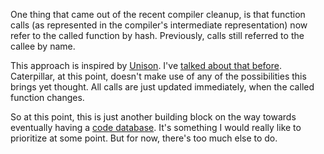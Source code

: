 One thing that came out of the recent compiler cleanup, is that function calls
(as represented in the compiler's intermediate representation) now refer to the
called function by hash. Previously, calls still referred to the callee by name.

This approach is inspired by [Unison]. I've
[talked about that before](/daily/2024-08-01). Caterpillar, at this point,
doesn't make use of any of the possibilities this brings yet thought. All calls
are just updated immediately, when the called function changes.

So at this point, this is just another building block on the way towards
eventually having a [code database](/daily/2024-07-29). It's something I would
really like to prioritize at some point. But for now, there's too much else to
do.

[Unison]: https://www.unison-lang.org/

